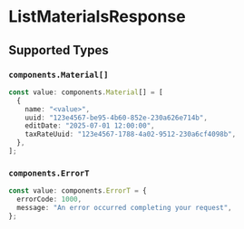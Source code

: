 # ListMaterialsResponse


## Supported Types

### `components.Material[]`

```typescript
const value: components.Material[] = [
  {
    name: "<value>",
    uuid: "123e4567-be95-4b60-852e-230a626e714b",
    editDate: "2025-07-01 12:00:00",
    taxRateUuid: "123e4567-1788-4a02-9512-230a6cf4098b",
  },
];
```

### `components.ErrorT`

```typescript
const value: components.ErrorT = {
  errorCode: 1000,
  message: "An error occurred completing your request",
};
```

